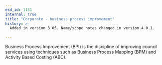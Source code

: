```yaml
---
esd_id: 1151
internal: true
title: "Corporate - business process improvement"
history: >-
  Added in version 3.05. Name/scope notes changed in version 4.0.1.

---
```


Business Process Improvement (BPI) is the discipline of improving council services using techniques such as Business Process Mapping (BPM) and Activity Based Costing (ABC).

